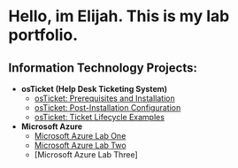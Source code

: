 <h1>Hello, im Elijah. This is my lab portfolio.

<h2> Information Technology Projects:</h2>

- <b>osTicket (Help Desk Ticketing System)</b>
  - [osTicket: Prerequisites and Installation](https://github.com/joshmadakorcc/osticket-prereqs)
  - [osTicket: Post-Installation Configuration](https://github.com/joshmadakorcc/post-install-config)
  - [osTicket: Ticket Lifecycle Examples](https://github.com/joshmadakorcc/ticket-lifecycle)
- <b>Microsoft Azure</b>
  - [Microsoft Azure Lab One](https://github.com/joshmadakorcc/configure-ad)
  - [Microsoft Azure Lab Two](https://github.com/e111sullivan/Lab-One.git)
  - [Microsoft Azure Lab Three]
